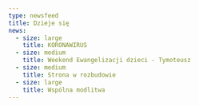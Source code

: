 ```yaml
---
type: newsfeed
title: Dzieje się
news:
  - size: large
    title: KORONAWIRUS
  - size: medium
    title: Weekend Ewangelizacji dzieci - Tymoteusz
  - size: medium
    title: Strona w rozbudowie
  - size: large
    title: Wspólna modlitwa
---
```


